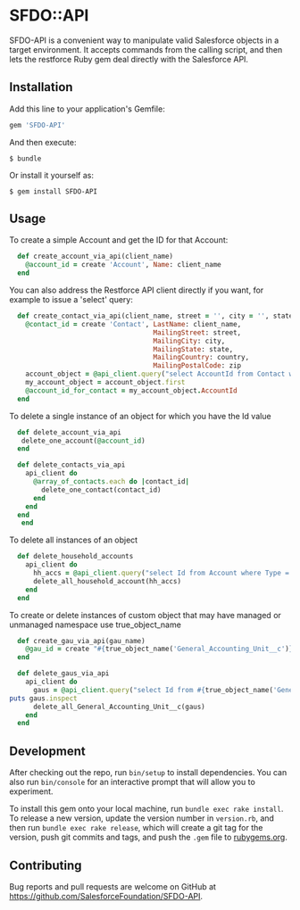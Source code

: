 # SFDO::API

SFDO-API is a convenient way to manipulate valid Salesforce objects in a target environment. It accepts commands from
the calling script, and then lets the restforce Ruby gem deal directly with the Salesforce API.

## Installation

Add this line to your application's Gemfile:

```ruby
gem 'SFDO-API'
```

And then execute:

    $ bundle

Or install it yourself as:

    $ gem install SFDO-API

## Usage

To create a simple Account and get the ID for that Account:

```ruby
  def create_account_via_api(client_name)
    @account_id = create 'Account', Name: client_name
  end
```

You can also address the Restforce API client directly if you want, for example to issue a 'select' query:

```ruby
  def create_contact_via_api(client_name, street = '', city = '', state = '', country = '', zip = '')
    @contact_id = create 'Contact', LastName: client_name,
                                    MailingStreet: street,
                                    MailingCity: city,
                                    MailingState: state,
                                    MailingCountry: country,
                                    MailingPostalCode: zip
    account_object = @api_client.query("select AccountId from Contact where Id = '#{@contact_id}'")
    my_account_object = account_object.first
    @account_id_for_contact = my_account_object.AccountId
  end
```

To delete a single instance of an object for which you have the Id value
```ruby
  def delete_account_via_api
   delete_one_account(@account_id)
  end
```

```ruby
  def delete_contacts_via_api
    api_client do
      @array_of_contacts.each do |contact_id|
        delete_one_contact(contact_id)
      end
    end
  end
   end
```

To delete all instances of an object 

```ruby
  def delete_household_accounts
    api_client do
      hh_accs = @api_client.query("select Id from Account where Type = 'Household'")
      delete_all_household_account(hh_accs)
    end
  end
```

To create or delete instances of custom object that may have managed or unmanaged namespace use true_object_name

```ruby
  def create_gau_via_api(gau_name)
    @gau_id = create "#{true_object_name('General_Accounting_Unit__c')}", Name: gau_name
  end
```


```ruby
  def delete_gaus_via_api
    api_client do
      gaus = @api_client.query("select Id from #{true_object_name('General_Accounting_Unit__c')}")
puts gaus.inspect
      delete_all_General_Accounting_Unit__c(gaus)
    end
  end
```





## Development

After checking out the repo, run `bin/setup` to install dependencies. You can also run `bin/console` for an interactive prompt that will allow you to experiment.

To install this gem onto your local machine, run `bundle exec rake install`. To release a new version, update the version number in `version.rb`, and then run `bundle exec rake release`, which will create a git tag for the version, push git commits and tags, and push the `.gem` file to [rubygems.org](https://rubygems.org).

## Contributing

Bug reports and pull requests are welcome on GitHub at https://github.com/SalesforceFoundation/SFDO-API.

